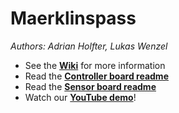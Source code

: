 # Maerklinspass

*Authors: Adrian Holfter, Lukas Wenzel*

* See the [**Wiki**](https://github.com/adi64/maerklinspass/wiki) for more information
* Read the [**Controller board readme**](maerklin/README.md)
* Read the [**Sensor board readme**](sensorboard/README.md)
* Watch our [**YouTube demo**](https://youtu.be/2NQkoNMP4AM)!
